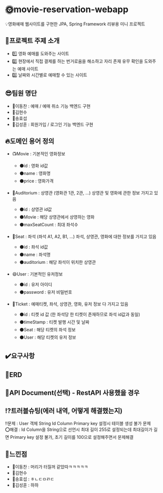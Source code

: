 # :sun_with_face:movie-reservation-webapp
:bulb:영화예매 웹사이트를 구현한 JPA, Spring Framework 리뷰용 미니 프로젝트

## :movie_camera:프로젝트 주제 소개
- :one: 영화 예매를 도와주는 사이트
- :two: 현장에서 직접 결제를 하는 번거로움을 해소하고 자리 존재 유무 확인을 도와주는 예매 사이트
- :three: 날짜와 시간별로 예매할 수 있는 사이트

## :sunglasses:팀원 명단
- :man:이동찬 : 예매 / 예매 취소 기능 백엔드 구현
- :man:김현수
- :man:송효섭
- :man:김성훈 : 회원가입 / 로그인 기능 백엔드 구현

## :fire:도메인 용어 정의
- :tv:Movie : 기본적인 영화정보
	- :black_circle:id : 영화 id값
  - :black_circle:name : 영화명
  - :black_circle:price : 영화가격

- :cinema:Auditorium : 상영관 (영화관 1관, 2관, ...) 상영관 및 영화에 관한 정보 가지고 있음
	- :black_circle:id : 상영관 id값
  - :black_circle:Movie : 해당 상영관에서 상영하는 영화
  - :black_circle:maxSeatCount : 최대 좌석수

- :seat:Seat : 좌석 (좌석 A1, A2, B1, ...) 좌석, 상영관, 영화에 대한 정보를 가지고 있음
	- :black_circle:id : 좌석 id값
  - :black_circle:name : 좌석명
  - :black_circle:auditorium : 해당 좌석이 위치한 상영관

- :smile:User : 기본적인 유저정보
	- :black_circle:id : 유저 아이디
  - :black_circle:password : 유저 비밀번호

- :ticket:Ticket : 예매티켓, 좌석, 상영관, 영화, 유저 정보 다 가지고 있음
	- :black_circle:id : 티켓 id 값 (한 좌석당 한 티켓이 존재하므로 좌석 id값과 동일)
  - :black_circle:timeStamp : 티켓 발행 시간 및 날짜
  - :black_circle:Seat : 해당 티켓의 좌석 정보
  - :black_circle:User : 해당 티켓의 유저 정보

## :heavy_check_mark:요구사항


## :pencil:ERD


## :book:API Document(선택) - RestAPI 사용했을 경우

## :interrobang:트러블슈팅(에러 내역, 어떻게 해결했는지)
:bangbang:문제 :  User 객체 String Id Column Primary key 설정시 테이블 생성 불가 문제<br>
:o:해결 : Id Column을 String으로 선언시 최대 길이 255로 설정되는데 최대길이가 길면 Primary key 설정 불가, 초기 길이를 100으로 설정해주면서 문제해결


## :rainbow:느낀점
- :man:이동찬 : 머리가 터질꺼 같았따ㅋㅋㅋㅋㅋ
- :man:김현수
- :man:송효섭 : ㅎㄴㄷㅁㄺㄷ
- :man:김성훈 : 하하
